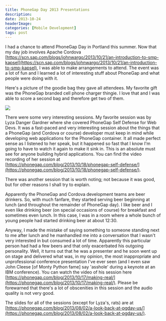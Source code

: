 ```yaml
---
title: PhoneGap Day 2013 Presentations
description: 
date: 2013-10-24
headerImage: 
categories: [Mobile Development]
tags: post
---
```


I had a chance to attend PhoneGap Day in Portland this summer. Now that my day job involves Apache Cordova [https://scn.sap.com/blogs/johnwargo/2013/10/21/an-introduction-to-smp-kapsel](https://scn.sap.com/blogs/johnwargo/2013/10/21/an-introduction-to-smp-kapsel), I was able to make arrangements to attend. The event was a lot of fun and I learned a lot of interesting stuff about PhoneGap and what people were doing with it.

Here's a picture of the goodie bag they gave all attendees. My favorite gift was the PhoneGap branded cell phone charger thingie. I love that and I was able to score a second bag and therefore get two of them.

![](/images/2013/phonegap-day-gift.png)

There were some very interesting sessions. My favorite session was by Lyza Danger Gardner where she covered PhoneGap Self Defense for Web Devs. It was a fast-paced and very interesting session about the things that a PhoneGap (and Cordova or course) developer must keep in mind while developing web applications for the PhoneGap container. It all made perfect sense as I listened to her speak, but it happened so fast that I know I'm going to have to watch it again to make it sink in. This is an absolute must see for anyone building hybrid applications. You can find the video recording of her session at [https://phonegap.com/blog/2013/10/18/phonegap-self-defense/](https://phonegap.com/blog/2013/10/18/phonegap-self-defense/).

There was another session that is worth noting; not because it was good, but for other reasons I shall try to explain.

Apparently the PhoneGap and Cordova development teams are beer drinkers. So, with much fanfare, they started serving beer beginning at lunch (and throughout the remainder of PhoneGap day). I like beer and I even like drinking beer (on special occasions of course) for breakfast and sometimes even lunch. In this case, I was in a room where a whole bunch of young people had started drinking beer at about 12:30.

Anyway, I made the mistake of saying something to someone standing next to me after lunch and he manhandled me into a conversation that I wasn't very interested in but consumed a lot of time. Apparently this particular person had had a few beers and that only exacerbated his outgoing personality. Well, it turns out that he was a presenter and he soon went up on stage and delivered what was, in my opinion, the most inappropriate and unprofessional conference presentation I've ever seen (and I even saw John Cleese \[of Monty Python fame\] say 'asshole' during a keynote at an IBM conference). You can watch the video of his session here [https://phonegap.com/blog/2013/10/17/making-real/](https://phonegap.com/blog/2013/10/17/making-real/). Please be forewarned that there's a lot of obscenities in this session and the audio quality is not very good.

The slides for all of the sessions (except for Lyza's, rats) are at [https://phonegap.com/blog/2013/08/02/a-look-back-at-pgday-us/](https://phonegap.com/blog/2013/08/02/a-look-back-at-pgday-us/).